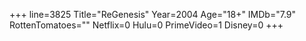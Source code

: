 +++
line=3825
Title="ReGenesis"
Year=2004
Age="18+"
IMDb="7.9"
RottenTomatoes=""
Netflix=0
Hulu=0
PrimeVideo=1
Disney=0
+++

